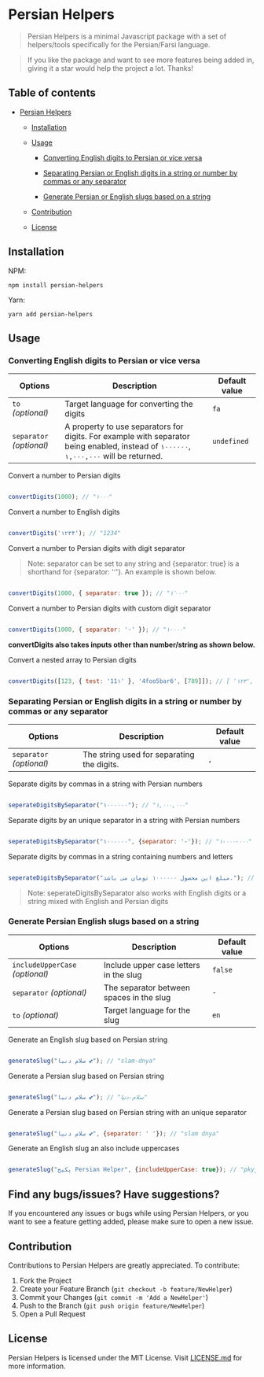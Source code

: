 

# Persian Helpers

  

> Persian Helpers is a minimal Javascript package with a set of helpers/tools specifically for the Persian/Farsi language.

>

> If you like the package and want to see more features being added in, giving it a star would help the project a lot. Thanks!

  

## Table of contents

  

- [Persian Helpers](#persian-helpers)

    - [Installation](#installation)

    - [Usage](#usage)

        - [Converting English digits to Persian or vice versa](#converting-english-digits-to-persian-or-vice-versa)

        - [Separating Persian or English digits in a string or number by commas or any separator](#separating-persian-or-english-digits-in-a-string-or-number-by-commas-or-any-separator)

        - [Generate Persian or English slugs based on a string](#generate-persian-or-english-slugs-based-on-a-string)

    - [Contribution](#contribution)

    - [License](#license)

  

## Installation

  

NPM:

`npm install persian-helpers`

  

Yarn:

`yarn add persian-helpers`

  

## Usage

  

### Converting English digits to Persian or vice versa

  

| Options | Description | Default value |
| ------------------------ | -------------------------------------------------------------------------------------------------------------------------------------- | ------------- |
| `to` _(optional)_ | Target language for converting the digits | `fa` |
| `separator`  _(optional)_ | A property to use separators for digits. For example with separator being enabled, instead of `۱۰۰۰۰۰۰`, `۱,۰۰۰,۰۰۰` will be returned.  | `undefined` |

  

Convert a number to Persian digits

  

```javascript

convertDigits(1000); // "۱۰۰۰"

```

  

Convert a number to English digits

  

```javascript

convertDigits('۱۲۳۴'); // "1234"

```

  

Convert a number to Persian digits with digit separator

  

> Note: separator can be set to any string and {separator: true} is a shorthand for {separator: '٬'}. An example is shown below.

  

```javascript

convertDigits(1000, { separator: true }); // "۱٬۰۰۰"

```

  

Convert a number to Persian digits with custom digit separator

  

```javascript

convertDigits(1000, { separator: '-' }); // "۱-۰۰۰"

```

  

**convertDigits also takes inputs other than number/string as shown below.**

  

Convert a nested array to Persian digits

  

```javascript

convertDigits([123, { test: '11۱' }, '4foo5bar6', [789]]); // [ '۱۲۳', { test: '۱۱۱' }, '۴foo۵bar۶', ['۷۸۹'], ]

```

  

### Separating Persian or English digits in a string or number by commas or any separator

  

| Options | Description | Default value |
| ------------------------ | -------------------------------------------------------------------------------------------------------------------------------------- | ------------- |
| `separator`  _(optional)_ | The string used for separating the digits. | `,` |

  

Separate digits by commas in a string with Persian numbers

  

```javascript

seperateDigitsBySeparator("۱۰۰۰۰۰۰"); // "۱,۰۰۰,۰۰۰"

```

Separate digits by an unique separator in a string with Persian numbers

  

```javascript

seperateDigitsBySeparator("۱۰۰۰۰۰۰", {separator: '-'}); // "۱-۰۰۰-۰۰۰"

```

Separate digits by commas in a string containing numbers and letters

```javascript

seperateDigitsBySeparator("مبلغ این محصول ۱۰۰۰۰۰۰ تومان می باشد."); // "مبلغ این محصول ۱,۰۰۰,۰۰۰ تومان می باشد."

```

> Note: seperateDigitsBySeparator also works with English digits or a string mixed with English and Persian digits

### Generate Persian English slugs based on a string

  

| Options | Description | Default value |
| ------------------------ | -------------------------------------------------------------------------------------------------------------------------------------- | ------------- |
| `includeUpperCase`  _(optional)_ | Include upper case letters in the slug | `false` |
| `separator`  _(optional)_ | The separator between spaces in the slug | `-` |
| `to`  _(optional)_ | Target language for the slug | `en` |
  

Generate an English slug based on Persian string

  

```javascript

generateSlug("سلام دنیا 💕"); // "slam-dnya"

```

Generate a Persian slug based on Persian string

```javascript

generateSlug("سلام دنیا 💕"); // "سلام-دنیا"

```

Generate a Persian slug based on Persian string with an unique separator

```javascript

generateSlug("سلام دنیا 💕", {separator: ' '}); // "slam dnya"

```


Generate an English slug an also include uppercases

```javascript

generateSlug("پکیج Persian Helper", {includeUpperCase: true}); // "pkyj-Persian-Helper"

```

## Find any bugs/issues? Have suggestions?

If you encountered any issues or bugs while using Persian Helpers, or you want to see a feature getting added, please make sure to open a new issue.

## Contribution

Contributions to Persian Helpers are greatly appreciated. To contribute:
1. Fork the Project
2. Create your Feature Branch (`git checkout -b feature/NewHelper`)
3. Commit your Changes (`git commit -m 'Add a NewHelper'`)
4. Push to the Branch (`git push origin feature/NewHelper`)
5. Open a Pull Request

## License
Persian Helpers is licensed under the MIT License. Visit [LICENSE.md](https://github.com/kasraghoreyshi/persian-helpers/blob/master/LICENSE) for more information.
